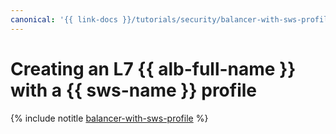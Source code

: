 ```yaml
---
canonical: '{{ link-docs }}/tutorials/security/balancer-with-sws-profile'
---
```


# Creating an L7 {{ alb-full-name }} with a {{ sws-name }} profile

{% include notitle [balancer-with-sws-profile](../../_tutorials/security/balancer-with-sws-profile.md) %}
